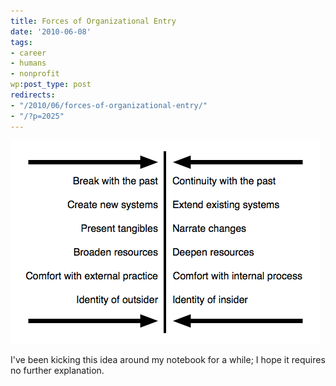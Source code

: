 ```yaml
---
title: Forces of Organizational Entry
date: '2010-06-08'
tags:
- career
- humans
- nonprofit
wp:post_type: post
redirects:
- "/2010/06/forces-of-organizational-entry/"
- "/?p=2025"
---
```


[ ![](2010-06-08-Forces-of-Organizational-Entry/organizational-entry.png "organizational entry") ](2010-06-08-Forces-of-Organizational-Entry/organizational-entry.png)

I've been kicking this idea around my notebook for a while; I hope it requires no further explanation.
